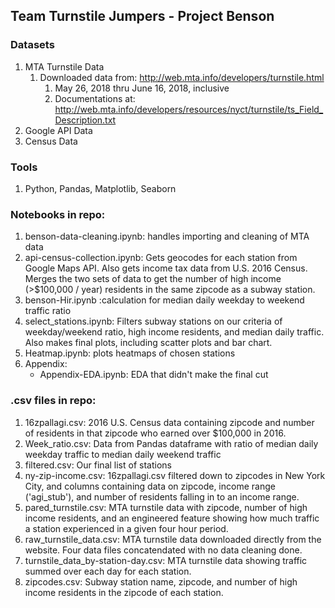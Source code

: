 ## Team Turnstile Jumpers - Project Benson

### Datasets
1. MTA Turnstile Data
   1. Downloaded data from: http://web.mta.info/developers/turnstile.html
      1. May 26, 2018 thru June 16, 2018, inclusive
      2. Documentations at: http://web.mta.info/developers/resources/nyct/turnstile/ts_Field_Description.txt
2. Google API Data
3. Census Data

### Tools
1. Python, Pandas, Matplotlib, Seaborn


### Notebooks in repo:
1. benson-data-cleaning.ipynb: handles importing and cleaning of MTA data
2. api-census-collection.ipynb: Gets geocodes for each station from Google Maps API. Also gets income tax data from U.S. 2016 Census. Merges the two sets of data to get the number of high income (>$100,000 / year) residents in the same zipcode as a subway station. 
3. benson-Hir.ipynb :calculation for median daily weekday to weekend traffic ratio
4. select_stations.ipynb: Filters subway stations on our criteria of weekday/weekend ratio, high income residents, and median daily traffic. Also makes final plots, including scatter plots and bar chart.
5. Heatmap.ipynb: plots heatmaps of chosen stations 
5. Appendix:
   - Appendix-EDA.ipynb: EDA that didn't make the final cut
   
### .csv files in repo:
1. 16zpallagi.csv: 2016 U.S. Census data containing zipcode and number of residents in that zipcode who earned over $100,000 in 2016.
2. Week_ratio.csv: Data from Pandas dataframe with ratio of median daily weekday traffic to median daily weekend traffic
3. filtered.csv: Our final list of stations
4. ny-zip-income.csv: 16zpallagi.csv filtered down to zipcodes in New York City, and columns containing data on zipcode, income range ('agi_stub'), and number of residents falling in to an income range.
5. pared_turnstile.csv: MTA turnstile data with zipcode, number of high income residents, and an engineered feature showing how much traffic a station experienced in a given four hour period.
6. raw_turnstile_data.csv: MTA turnstile data downloaded directly from the website. Four data files concatendated with no data cleaning done.
7. turnstile_data_by-station-day.csv: MTA turnstile data showing traffic summed over each day for each station.
8. zipcodes.csv: Subway station name, zipcode, and number of high income residents in the zipcode of each station.
  
